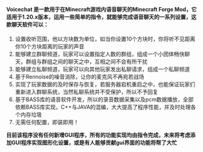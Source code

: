 #### Voicechat 是一款用于在Minecraft游戏内语音聊天的Minecraft Forge Mod，它适用于1.20.x版本，运用一些简单的指令，就能够完成语音聊天的一系列设置，这款聊天软件可以：

1. 设置收听范围，他以方块数为单位，如当你设置10个方块时，你将听不见距离你10个方块距离的玩家的声音
2. 能够建立群聊频道，玩家可以设置指定人数的群组，组成一个小团体畅快聊天，群组与群组之间的聊天之中，互相之间不会有所干扰
3. 能够建立私聊频道，玩家可以向其他玩家发出私聊请求，组成一个私聊频道
4. 基于Rennoise的噪音消除，让你的麦克风不再宛若战场
5. 实现了玩家数据的及时保存与恢复，若服务器宕机重启之中，也能保证玩家们重新进入群聊系统，当然私聊系统并不受保护，所以不予回复
6. 基于BASS库的语音软件开发，所以的录音数据采集以及pcm数据播放，全部依赖BASS库实现，C++与JAVA的混编，大大提高了程序性能，并及时处理各个内存垃圾
7. 无需任何配置，即装即用！

**目前该程序没有任何新增GUI程序，所有的功能实现均由指令完成，未来将考虑添加GUI程序实现图形化设置，或是有人能够贡献gui界面的功能将帮了大忙**


